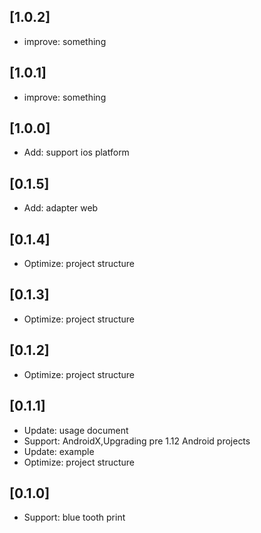 ## [1.0.2]

* improve: something

## [1.0.1]

* improve: something

## [1.0.0]

* Add: support ios platform

## [0.1.5]

* Add: adapter web

## [0.1.4]

* Optimize: project structure

## [0.1.3]

* Optimize: project structure

## [0.1.2]

* Optimize: project structure

## [0.1.1]

* Update: usage document
* Support: AndroidX,Upgrading pre 1.12 Android projects
* Update: example
* Optimize: project structure

## [0.1.0]

* Support: blue tooth print
